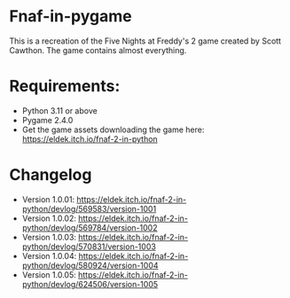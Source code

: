 # Fnaf-in-pygame

This is a recreation of the Five Nights at Freddy's 2 game created by Scott Cawthon. The game contains almost everything.


# Requirements:
- Python 3.11 or above
- Pygame 2.4.0
- Get the game assets downloading the game here: https://eldek.itch.io/fnaf-2-in-python


# Changelog

- Version 1.0.01: https://eldek.itch.io/fnaf-2-in-python/devlog/569583/version-1001
- Version 1.0.02: https://eldek.itch.io/fnaf-2-in-python/devlog/569784/version-1002
- Version 1.0.03: https://eldek.itch.io/fnaf-2-in-python/devlog/570831/version-1003
- Version 1.0.04: https://eldek.itch.io/fnaf-2-in-python/devlog/580924/version-1004
- Version 1.0.05: https://eldek.itch.io/fnaf-2-in-python/devlog/624506/version-1005